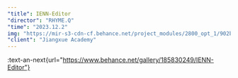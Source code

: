 ```yaml
---
"title": IENN-Editor
"director": "RHYME.Q"
"time": "2023.12.2"
img: "https://mir-s3-cdn-cf.behance.net/project_modules/2800_opt_1/902b10185830249.656a467eea021.png"
"client": "Jiangxue Academy"
---
```


:text-an-next{url="https://www.behance.net/gallery/185830249/IENN-Editor"}
